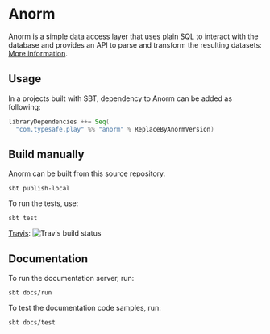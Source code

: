 # Anorm

Anorm is a simple data access layer that uses plain SQL to interact with the database and provides an API to parse and transform the resulting datasets: [More information](docs/manual/working/scalaGuide/main/sql/ScalaAnorm.md).

## Usage

In a projects built with SBT, dependency to Anorm can be added as following:

```scala
libraryDependencies ++= Seq(
  "com.typesafe.play" %% "anorm" % ReplaceByAnormVersion)
```

## Build manually

Anorm can be built from this source repository.

    sbt publish-local

To run the tests, use:

    sbt test

[Travis](https://travis-ci.org/playframework/anorm): ![Travis build status](https://travis-ci.org/playframework/anorm.svg?branch=master)

## Documentation

To run the documentation server, run:

    sbt docs/run

To test the documentation code samples, run:

    sbt docs/test

